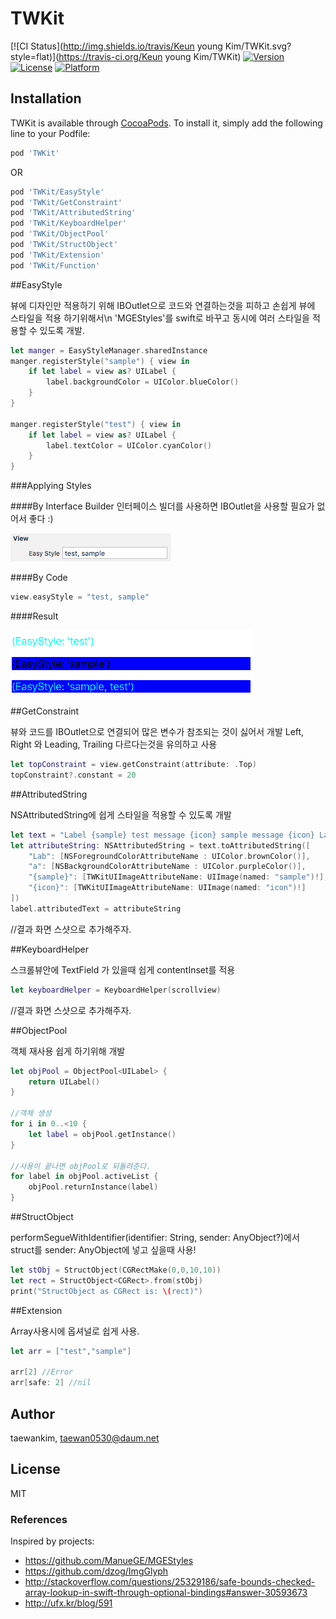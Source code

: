 # TWKit

[![CI Status](http://img.shields.io/travis/Keun young Kim/TWKit.svg?style=flat)](https://travis-ci.org/Keun young Kim/TWKit)
[![Version](https://img.shields.io/cocoapods/v/TWKit.svg?style=flat)](http://cocoapods.org/pods/TWKit)
[![License](https://img.shields.io/cocoapods/l/TWKit.svg?style=flat)](http://cocoapods.org/pods/TWKit)
[![Platform](https://img.shields.io/cocoapods/p/TWKit.svg?style=flat)](http://cocoapods.org/pods/TWKit)

## Installation

TWKit is available through [CocoaPods](http://cocoapods.org). To install
it, simply add the following line to your Podfile:

```ruby
pod 'TWKit'
```

OR

```ruby
pod 'TWKit/EasyStyle'
pod 'TWKit/GetConstraint'
pod 'TWKit/AttributedString'
pod 'TWKit/KeyboardHelper'
pod 'TWKit/ObjectPool'
pod 'TWKit/StructObject'
pod 'TWKit/Extension'
pod 'TWKit/Function'
```


##EasyStyle

뷰에 디자인만 적용하기 위해 IBOutlet으로 코드와 연결하는것을 피하고 손쉽게 뷰에 스타일을 적용 하기위해서\n
'MGEStyles'를 swift로 바꾸고 동시에 여러 스타일을 적용할 수 있도록 개발.

```swift
let manger = EasyStyleManager.sharedInstance
manger.registerStyle("sample") { view in
    if let label = view as? UILabel {
        label.backgroundColor = UIColor.blueColor()
    }
}

manger.registerStyle("test") { view in
    if let label = view as? UILabel {
        label.textColor = UIColor.cyanColor()
    }
}
```

###Applying Styles

####By Interface Builder
인터페이스 빌더를 사용하면 IBOutlet을 사용할 필요가 없어서 좋다 :)

![](imgs/easystyle_01.png?raw=true)


####By Code

```swift
view.easyStyle = "test, sample"
```

####Result

![](imgs/easystyle_02.png?raw=true)




##GetConstraint

뷰와 코드를 IBOutlet으로 연결되어 많은 변수가 참조되는 것이 싫어서 개발
Left, Right 와 Leading, Trailing 다르다는것을 유의하고 사용


```swift
let topConstraint = view.getConstraint(attribute: .Top)
topConstraint?.constant = 20
```



##AttributedString

NSAttributedString에 쉽게 스타일을 적용할 수 있도록 개발

```swift
let text = "Label {sample} test message {icon} sample message {icon} Label"
let attributeString: NSAttributedString = text.toAttributedString([
    "Lab": [NSForegroundColorAttributeName : UIColor.brownColor()],
    "a": [NSBackgroundColorAttributeName : UIColor.purpleColor()],
    "{sample}": [TWKitUIImageAttributeName: UIImage(named: "sample")!],
    "{icon}": [TWKitUIImageAttributeName: UIImage(named: "icon")!]
])
label.attributedText = attributeString
```

//결과 화면 스샷으로 추가해주자.



##KeyboardHelper

스크롤뷰안에 TextField 가 있을때 쉽게 contentInset를 적용

```swift
let keyboardHelper = KeyboardHelper(scrollview)
```

//결과 화면 스샷으로 추가해주자.



##ObjectPool

객체 재사용 쉽게 하기위해 개발

```swift
let objPool = ObjectPool<UILabel> {
    return UILabel()
}

//객체 생성
for i in 0..<10 {
    let label = objPool.getInstance()    
}

//사용이 끝나면 objPool로 되돌려준다.
for label in objPool.activeList {
    objPool.returnInstance(label)
}
```



##StructObject

performSegueWithIdentifier(identifier: String, sender: AnyObject?)에서 struct를 sender: AnyObject에 넣고 싶을때 사용!

```swift
let stObj = StructObject(CGRectMake(0,0,10,10))
let rect = StructObject<CGRect>.from(stObj)
print("StructObject as CGRect is: \(rect)")
```



##Extension

Array사용시에 옵셔널로 쉽게 사용.

```swift
let arr = ["test","sample"]

arr[2] //Error
arr[safe: 2] //nil
```









## Author

taewankim, taewan0530@daum.net

## License

MIT


### References

Inspired by projects: 
- https://github.com/ManueGE/MGEStyles
- https://github.com/dzog/ImgGlyph
- http://stackoverflow.com/questions/25329186/safe-bounds-checked-array-lookup-in-swift-through-optional-bindings#answer-30593673
- http://ufx.kr/blog/591